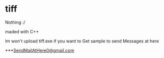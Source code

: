 # tiff
Nothing :/

maded with C++

Im won't upload tiff.exe if you want to Get sample to send Messages at here

***SendMailAtHere0@gmail.com
